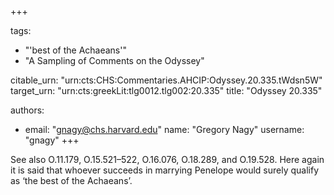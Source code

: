 +++

tags:
- "&#39;best of the Achaeans&#39;"
- "A Sampling of Comments on the Odyssey"

citable_urn: "urn:cts:CHS:Commentaries.AHCIP:Odyssey.20.335.tWdsn5W"
target_urn: "urn:cts:greekLit:tlg0012.tlg002:20.335"
title: "Odyssey 20.335"

authors:
- email: "gnagy@chs.harvard.edu"
  name: "Gregory Nagy"
  username: "gnagy"
+++

<p>See also O.11.179, O.15.521–522, O.16.076, O.18.289, and O.19.528. Here again it is said that whoever succeeds in marrying Penelope would surely qualify as ‘the best of the Achaeans’.  </p>